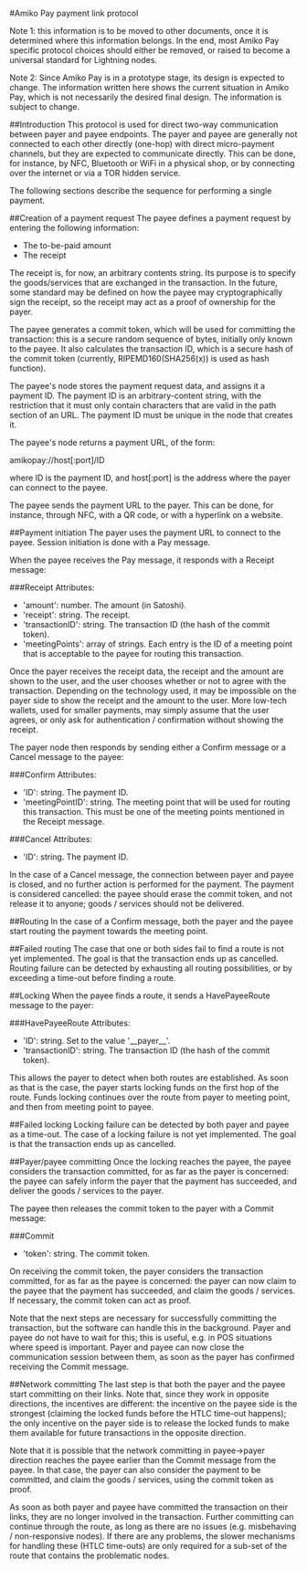 #Amiko Pay payment link protocol

Note 1: this information is to be moved to other documents, once it is
determined where this information belongs. In the end, most Amiko Pay specific
protocol choices should either be removed, or raised to become a universal
standard for Lightning nodes.

Note 2: Since Amiko Pay is in a prototype stage, its design is expected to
change. The information written here shows the current situation in Amiko Pay,
which is not necessarily the desired final design. The information is subject to
change.


##Introduction
This protocol is used for direct two-way communication between payer and payee
endpoints. The payer and payee are generally not connected to each other
directly (one-hop) with direct micro-payment channels, but they are expected to
communicate directly. This can be done, for instance, by NFC, Bluetooth or WiFi
in a physical shop, or by connecting over the internet or via a TOR hidden
service.

The following sections describe the sequence for performing a single payment.


##Creation of a payment request
The payee defines a payment request by entering the following information:
* The to-be-paid amount
* The receipt

The receipt is, for now, an arbitrary contents string. Its purpose is to
specify the goods/services that are exchanged in the transaction. In the future,
some standard may be defined on how the payee may cryptographically sign the
receipt, so the receipt may act as a proof of ownership for the payer.

The payee generates a commit token, which will be used for committing the
transaction: this is a secure random sequence of bytes, initially only known to
the payee. It also calculates the transaction ID, which is a secure hash
of the commit token (currently, RIPEMD160(SHA256(x)) is used as hash function).

The payee's node stores the payment request data, and assigns it a payment ID.
The payment ID is an arbitrary-content string, with the restriction that it
must only contain characters that are valid in the path section of an URL.
The payment ID must be unique in the node that creates it.

The payee's node returns a payment URL, of the form:

amikopay://host[:port]/ID

where ID is the payment ID, and host[:port] is the address where the payer can
connect to the payee.

The payee sends the payment URL to the payer. This can be done, for
instance, through NFC, with a QR code, or with a hyperlink on a website.


##Payment initiation
The payer uses the payment URL to connect to the payee. Session initiation is
done with a Pay message.

When the payee receives the Pay message, it responds with a Receipt message:

###Receipt
Attributes:
* 'amount': number. The amount (in Satoshi).
* 'receipt': string. The receipt.
* 'transactionID': string. The transaction ID (the hash of the commit token).
* 'meetingPoints': array of strings. Each entry is the ID of a meeting point
  that is acceptable to the payee for routing this transaction.

Once the payer receives the receipt data, the receipt and the amount are shown
to the user, and the user chooses whether or not to agree with the transaction.
Depending on the technology used, it may be impossible on the payer side to
show the receipt and the amount to the user. More low-tech wallets, used for
smaller payments, may simply assume that the user agrees, or only ask for
authentication / confirmation without showing the receipt.

The payer node then responds by sending either a Confirm message or a Cancel
message to the payee:

###Confirm
Attributes:
* 'ID': string. The payment ID.
* 'meetingPointID': string. The meeting point that will be used for routing
  this transaction. This must be one of the meeting points mentioned in the
  Receipt message.

###Cancel
Attributes:
* 'ID': string. The payment ID.

In the case of a Cancel message, the connection between payer and payee is
closed, and no further action is performed for the payment. The payment is
considered cancelled: the payee should erase the commit token, and not release
it to anyone; goods / services should not be delivered.


##Routing
In the case of a Confirm message, both the payer and the payee start routing
the payment towards the meeting point.


##Failed routing
The case that one or both sides fail to find a route is not yet implemented.
The goal is that the transaction ends up as cancelled.
Routing failure can be detected by exhausting all routing possibilities, or
by exceeding a time-out before finding a route.


##Locking
When the payee finds a route, it sends a HavePayeeRoute message to the payer:

###HavePayeeRoute
Attributes:
* 'ID': string. Set to the value '\_\_payer\_\_'.
* 'transactionID': string. The transaction ID (the hash of the commit token).

This allows the payer to detect when both routes are established. As soon as
that is the case, the payer starts locking funds on the first hop of the route.
Funds locking continues over the route from payer to meeting point, and then
from meeting point to payee.


##Failed locking
Locking failure can be detected by both payer and payee as a time-out. The
case of a locking failure is not yet implemented. The goal is that the
transaction ends up as cancelled.


##Payer/payee committing
Once the locking reaches the payee, the payee considers the transaction
committed, for as far as the payer is concerned: the payee can safely inform
the payer that the payment has succeeded, and deliver the goods / services
to the payer.

The payee then releases the commit token to the payer with a Commit message:

###Commit
* 'token': string. The commit token.

On receiving the commit token, the payer considers the transaction
committed, for as far as the payee is concerned: the payer can now claim to
the payee that the payment has succeeded, and claim the goods / services.
If necessary, the commit token can act as proof.

Note that the next steps are necessary for successfully committing the
transaction, but the software can handle this in the background. Payer and
payee do not have to wait for this; this is useful, e.g. in POS situations
where speed is important. Payer and payee can now close the communication
session between them, as soon as the payer has confirmed receiving the
Commit message.


##Network committing
The last step is that both the payer and the payee start committing on their
links. Note that, since they work in opposite directions, the incentives are
different: the incentive on the payee side is the strongest (claiming the
locked funds before the HTLC time-out happens); the only incentive on the payer
side is to release the locked funds to make them available for future
transactions in the opposite direction.

Note that it is possible that the network committing in payee->payer direction
reaches the payee earlier than the Commit message from the payee. In that case,
the payer can also consider the payment to be committed, and claim the goods /
services, using the commit token as proof.

As soon as both payer and payee have committed the transaction on their links,
they are no longer involved in the transaction. Further committing can continue
through the route, as long as there are no issues (e.g. misbehaving /
non-responsive nodes). If there are any problems, the slower mechanisms for
handling these (HTLC time-outs) are only required for a sub-set of the route
that contains the problematic nodes.

